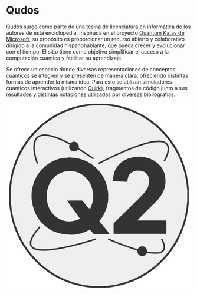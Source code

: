 # Qudos

Qudos surge como parte de una tesina de licenciatura en informática de los autores de esta enciclopedia. Inspirada en el proyecto [Quantum Katas de Microsoft](https://quantum.microsoft.com/en-us/experience/quantum-katas), su propósito es proporcionar un recurso abierto y colaborativo dirigido a la comunidad hispanohablante, que pueda crecer y evolucionar con el tiempo. El sitio tiene como objetivo simplificar el acceso a la computación cuántica y facilitar su aprendizaje. 

Se ofrece un espacio donde diversas representaciones de conceptos cuánticos se integren y se presenten de manera clara, ofreciendo distintas formas de aprender la misma idea. Para esto se utilizan simuladores cuánticos interactivos (utilizando [Quirk](https://algassert.com/quirk)), fragmentos de código junto a sus resultados y distintas notaciones utilizadas por diversas bibliografías.

![logo de qudos](./public/favicon.svg)
